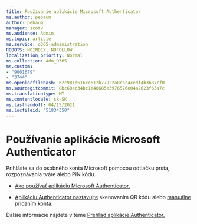 ```yaml
---
title: Používanie aplikácie Microsoft Authenticator
ms.author: pebaum
author: pebaum
manager: scotv
ms.audience: Admin
ms.topic: article
ms.service: o365-administration
ROBOTS: NOINDEX, NOFOLLOW
localization_priority: Normal
ms.collection: Adm_O365
ms.custom:
- "9001679"
- "3744"
ms.openlocfilehash: 62c981d616cc612b77922a8cbc4cedf4b3b87cf0
ms.sourcegitcommit: 8bc60ec34bc1e40685e3976576e04a2623f63a7c
ms.translationtype: MT
ms.contentlocale: sk-SK
ms.lasthandoff: 04/15/2021
ms.locfileid: "51834350"
---
```

# <a name="using-the-microsoft-authenticator-app"></a>Používanie aplikácie Microsoft Authenticator

Prihláste sa do osobného konta Microsoft pomocou odtlačku prsta, rozpoznávania tváre alebo PIN kódu.

- [Ako používať aplikáciu Microsoft Authenticator.](https://support.microsoft.com/help/4026727/microsoft-account-how-to-use-the-microsoft-authenticator-app) 

- [Aplikáciu Authenticator nastavujte](https://docs.microsoft.com/azure/active-directory/user-help/security-info-setup-auth-app) skenovaním QR kódu alebo [manuálne pridaním konta.](https://docs.microsoft.com/azure/active-directory/user-help/user-help-auth-app-add-account-manual)  

Ďalšie informácie nájdete v téme [Prehľad aplikácie Authenticator.](https://docs.microsoft.com/azure/active-directory/user-help/user-help-auth-app-overview)
